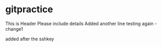 # gitpractice
This is Header Please include details 
Added another line testing again - change1 

added after the sshkey 